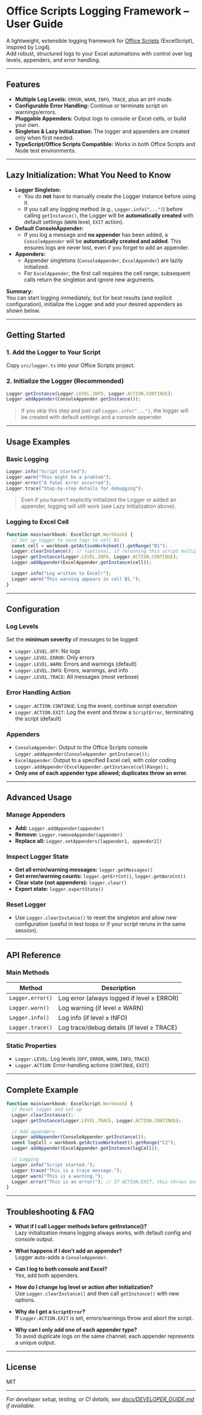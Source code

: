 # Office Scripts Logging Framework – User Guide

A lightweight, extensible logging framework for [Office Scripts](https://learn.microsoft.com/en-us/office/dev/scripts/) (ExcelScript), inspired by Log4j.  
Add robust, structured logs to your Excel automations with control over log levels, appenders, and error handling.

---

## Features

- **Multiple Log Levels:** `ERROR`, `WARN`, `INFO`, `TRACE`, plus an `OFF` mode.
- **Configurable Error Handling:** Continue or terminate script on warnings/errors.
- **Pluggable Appenders:** Output logs to console or Excel cells, or build your own.
- **Singleton & Lazy Initialization:** The logger and appenders are created only when first needed.
- **TypeScript/Office Scripts Compatible:** Works in both Office Scripts and Node test environments.

---

## Lazy Initialization: What You Need to Know

- **Logger Singleton:**  
  - You do **not** have to manually create the Logger instance before using it.  
  - If you call any logging method (e.g., `Logger.info("...")`) before calling `getInstance()`, the Logger will be **automatically created** with default settings (`WARN` level, `EXIT` action).
- **Default ConsoleAppender:**  
  - If you log a message and **no appender** has been added, a `ConsoleAppender` will be **automatically created and added**. This ensures logs are never lost, even if you forget to add an appender.
- **Appenders:**  
  - Appender singletons (`ConsoleAppender`, `ExcelAppender`) are lazily initialized.  
  - For `ExcelAppender`, the first call requires the cell range; subsequent calls return the singleton and ignore new arguments.

**Summary:**  
You can start logging immediately, but for best results (and explicit configuration), initialize the Logger and add your desired appenders as shown below.

---

## Getting Started

### 1. Add the Logger to Your Script

Copy `src/logger.ts` into your Office Scripts project.

### 2. Initialize the Logger (Recommended)

```typescript
Logger.getInstance(Logger.LEVEL.INFO, Logger.ACTION.CONTINUE);
Logger.addAppender(ConsoleAppender.getInstance());
```
> If you skip this step and just call `Logger.info("...")`, the logger will be created with default settings and a console appender.

---

## Usage Examples

### Basic Logging

```typescript
Logger.info("Script started");
Logger.warn("This might be a problem");
Logger.error("A fatal error occurred");
Logger.trace("Step-by-step details for debugging");
```
> Even if you haven’t explicitly initialized the Logger or added an appender, logging will still work (see Lazy Initialization above).

### Logging to Excel Cell

```typescript
function main(workbook: ExcelScript.Workbook) {
  // Set up logger to send logs to cell B1
  const cell = workbook.getActiveWorksheet().getRange("B1");
  Logger.clearInstance(); // (optional, if rerunning this script multiple times)
  Logger.getInstance(Logger.LEVEL.INFO, Logger.ACTION.CONTINUE);
  Logger.addAppender(ExcelAppender.getInstance(cell));

  Logger.info("Log written to Excel!");
  Logger.warn("This warning appears in cell B1.");
}
```

---

## Configuration

### Log Levels

Set the **minimum severity** of messages to be logged:

- `Logger.LEVEL.OFF`: No logs
- `Logger.LEVEL.ERROR`: Only errors
- `Logger.LEVEL.WARN`: Errors and warnings (default)
- `Logger.LEVEL.INFO`: Errors, warnings, and info
- `Logger.LEVEL.TRACE`: All messages (most verbose)

### Error Handling Action

- `Logger.ACTION.CONTINUE`: Log the event, continue script execution
- `Logger.ACTION.EXIT`: Log the event and throw a `ScriptError`, terminating the script (default)

### Appenders

- `ConsoleAppender`: Output to the Office Scripts console  
  `Logger.addAppender(ConsoleAppender.getInstance());`
- `ExcelAppender`: Output to a specified Excel cell, with color coding  
  `Logger.addAppender(ExcelAppender.getInstance(cellRange));`
- **Only one of each appender type allowed; duplicates throw an error.**

---

## Advanced Usage

### Manage Appenders

- **Add:** `Logger.addAppender(appender)`
- **Remove:** `Logger.removeAppender(appender)`
- **Replace all:** `Logger.setAppenders([appender1, appender2])`

### Inspect Logger State

- **Get all error/warning messages:** `logger.getMessages()`
- **Get error/warning counts:** `logger.getErrCnt()`, `logger.getWarnCnt()`
- **Clear state (not appenders):** `logger.clear()`
- **Export state:** `logger.exportState()`

### Reset Logger

- Use `Logger.clearInstance()` to reset the singleton and allow new configuration (useful in test loops or if your script reruns in the same session).

---

## API Reference

### Main Methods

| Method             | Description                                           |
|--------------------|------------------------------------------------------|
| `Logger.error()`   | Log error (always logged if level ≥ ERROR)           |
| `Logger.warn()`    | Log warning (if level ≥ WARN)                        |
| `Logger.info()`    | Log info (if level ≥ INFO)                           |
| `Logger.trace()`   | Log trace/debug details (if level ≥ TRACE)           |

### Static Properties

- `Logger.LEVEL`: Log levels (`OFF`, `ERROR`, `WARN`, `INFO`, `TRACE`)
- `Logger.ACTION`: Error-handling actions (`CONTINUE`, `EXIT`)

---

## Complete Example

```typescript
function main(workbook: ExcelScript.Workbook) {
  // Reset logger and set up
  Logger.clearInstance();
  Logger.getInstance(Logger.LEVEL.TRACE, Logger.ACTION.CONTINUE);

  // Add appenders
  Logger.addAppender(ConsoleAppender.getInstance());
  const logCell = workbook.getActiveWorksheet().getRange("C2");
  Logger.addAppender(ExcelAppender.getInstance(logCell));

  // Logging
  Logger.info("Script started.");
  Logger.trace("This is a trace message.");
  Logger.warn("This is a warning.");
  Logger.error("This is an error!"); // If ACTION.EXIT, this throws and aborts the script
}
```

---

## Troubleshooting & FAQ

- **What if I call Logger methods before getInstance()?**  
  Lazy initialization means logging always works, with default config and console output.

- **What happens if I don’t add an appender?**  
  Logger auto-adds a `ConsoleAppender`.

- **Can I log to both console and Excel?**  
  Yes, add both appenders.

- **How do I change log level or action after initialization?**  
  Use `Logger.clearInstance()` and then call `getInstance()` with new options.

- **Why do I get a `ScriptError`?**  
  If `Logger.ACTION.EXIT` is set, errors/warnings throw and abort the script.

- **Why can I only add one of each appender type?**  
  To avoid duplicate logs on the same channel; each appender represents a unique output.

---

## License

MIT

---

*For developer setup, testing, or CI details, see [docs/DEVELOPER_GUIDE.md](docs/DEVELOPER_GUIDE.md) if available.*
